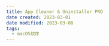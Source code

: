 ```yaml
---
title: App Cleaner & Uninstaller PRO
date created: 2023-03-01
date modified: 2023-03-08
tags:
  - macOS软件
---
```

